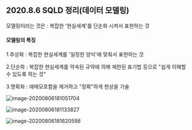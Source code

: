 ## 2020.8.6 SQLD 정리(데이터 모델링)



모델링이라는 것은 : 복잡한 '현실세계'를 단순화 시켜서 표현하는 것

#### 모델링의 특징 

1.추상화  : 복잡한 현실세계를 '일정한 양식'에 맞춰서 표현하는 것

2.단순화  : 복잡한 현실세계를 약속된 규약에 의해 제한된 표기법 등으로 "쉽게 이해할 수 있도록 하는 것"

3.명확화 : 애매모호함을 제거하고 "정확"하게 현상을 기술

![image-20200806181051704](C:\Users\KAUstar\AppData\Roaming\Typora\typora-user-images\image-20200806181051704.png)

![image-20200806181133827](C:\Users\KAUstar\AppData\Roaming\Typora\typora-user-images\image-20200806181133827.png)

![image-20200806181620598](C:\Users\KAUstar\AppData\Roaming\Typora\typora-user-images\image-20200806181620598.png)